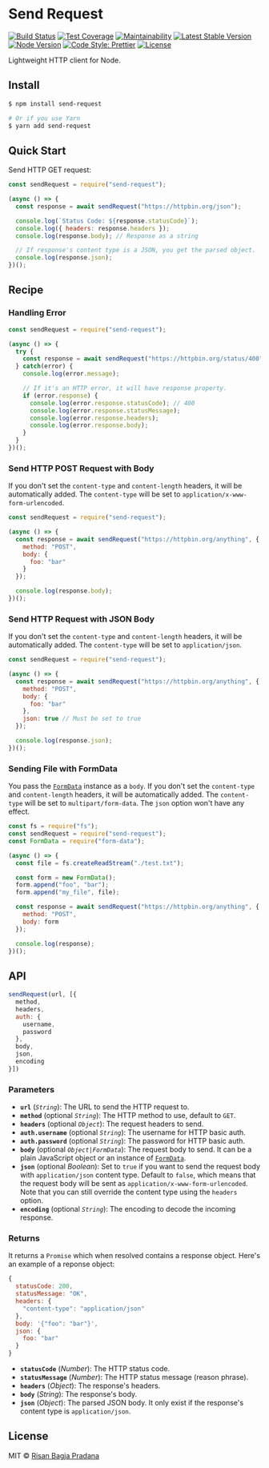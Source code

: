 # Send Request

[![Build Status](https://flat.badgen.net/travis/risan/send-request)](https://travis-ci.org/risan/send-request)
[![Test Coverage](https://flat.badgen.net/codeclimate/coverage/risan/send-request)](https://codeclimate.com/github/risan/send-request)
[![Maintainability](https://flat.badgen.net/codeclimate/maintainability/risan/send-request)](https://codeclimate.com/github/risan/send-request)
[![Latest Stable Version](https://flat.badgen.net/npm/v/send-request)](https://www.npmjs.com/package/send-request)
[![Node Version](https://flat.badgen.net/npm/node/send-request)](https://www.npmjs.com/package/send-request)
[![Code Style: Prettier](https://flat.badgen.net/badge/code%20style/prettier/ff69b4)](https://github.com/prettier/prettier)
[![License](https://flat.badgen.net/npm/license/send-request)](https://github.com/risan/send-request/blob/master/LICENSE)

Lightweight HTTP client for Node.

## Install

```bash
$ npm install send-request

# Or if you use Yarn
$ yarn add send-request
```

## Quick Start

Send HTTP GET request:

```js
const sendRequest = require("send-request");

(async () => {
  const response = await sendRequest("https://httpbin.org/json");

  console.log(`Status Code: ${response.statusCode}`);
  console.log({ headers: response.headers });
  console.log(response.body); // Response as a string

  // If response's content type is a JSON, you get the parsed object.
  console.log(response.json);
})();
```

## Recipe

### Handling Error

```js
const sendRequest = require("send-request");

(async () => {
  try {
    const response = await sendRequest("https://httpbin.org/status/400");
  } catch(error) {
    console.log(error.message);

    // If it's an HTTP error, it will have response property.
    if (error.response) {
      console.log(error.response.statusCode); // 400
      console.log(error.response.statusMessage);
      console.log(error.response.headers);
      console.log(error.response.body);
    }
  }
})();
```

### Send HTTP POST Request with Body

If you don't set the `content-type` and `content-length` headers, it will be automatically added. The `content-type` will be set to `application/x-www-form-urlencoded`.

```js
const sendRequest = require("send-request");

(async () => {
  const response = await sendRequest("https://httpbin.org/anything", {
    method: "POST",
    body: {
      foo: "bar"
    }
  });

  console.log(response.body);
})();
```

### Send HTTP Request with JSON Body

If you don't set the `content-type` and `content-length` headers, it will be automatically added. The `content-type` will be set to `application/json`.

```js
const sendRequest = require("send-request");

(async () => {
  const response = await sendRequest("https://httpbin.org/anything", {
    method: "POST",
    body: {
      foo: "bar"
    },
    json: true // Must be set to true
  });

  console.log(response.json);
})();
```

### Sending File with FormData

You pass the [`FormData`](https://github.com/form-data/form-data) instance as a `body`. If you don't set the `content-type` and `content-length` headers, it will be automatically added. The `content-type` will be set to `multipart/form-data`. The `json` option won't have any effect.

```js
const fs = require("fs");
const sendRequest = require("send-request");
const FormData = require("form-data");

(async () => {
  const file = fs.createReadStream("./test.txt");

  const form = new FormData();
  form.append("foo", "bar");
  form.append("my_file", file);

  const response = await sendRequest("https://httpbin.org/anything", {
    method: "POST",
    body: form
  });

  console.log(response);
})();
```

## API

```js
sendRequest(url, [{
  method,
  headers,
  auth: {
    username,
    password
  },
  body,
  json,
  encoding
}])
```

### Parameters

* **`url`** (*`String`*): The URL to send the HTTP request to.
* **`method`** (optional *`String`*): The HTTP method to use, default to `GET`.
* **`headers`** (optional *`Object`*): The request headers to send.
* **`auth.username`** (optional *`String`*): The username for HTTP basic auth.
* **`auth.password`** (optional *`String`*): The password for HTTP basic auth.
* **`body`** (optional *`Object|FormData`*): The request body to send. It can be a plain JavaScript object or an instance of [`FormData`](https://github.com/form-data/form-data).
* **`json`** (optional *Boolean*): Set to `true` if you want to send the request body with `application/json` content type. Default to `false`, which means that the request body will be sent as `application/x-www-form-urlencoded`. Note that you can still override the content type using the `headers` option.
* **`encoding`** (optional *`String`*): The encoding to decode the incoming response.

### Returns

It returns a `Promise` which when resolved contains a response object. Here's an example of a reponse object:

```js
{
  statusCode: 200,
  statusMessage: "OK",
  headers: {
    "content-type": "application/json"
  },
  body: '{"foo": "bar"}',
  json: {
    foo: "bar"
  }
}
```

* **`statusCode`** (*Number*): The HTTP status code.
* **`statusMessage`** (*Number*): The HTTP status message (reason phrase).
* **`headers`** (*Object*): The response's headers.
* **`body`** (*String*): The response's body.
* **`json`** (*Object*): The parsed JSON body. It only exist if the response's content type is `application/json`.

## License

MIT © [Risan Bagja Pradana](https://bagja.net)

